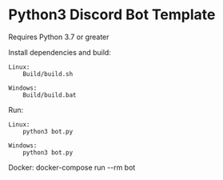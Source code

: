 # Python3 Discord Bot Template

Requires Python 3.7 or greater

Install dependencies and build:

	Linux:
		Build/build.sh

	Windows:
		Build/build.bat

Run:
	
	Linux:
		python3 bot.py
	
	Windows:
		python3 bot.py

Docker: 
	docker-compose run --rm bot